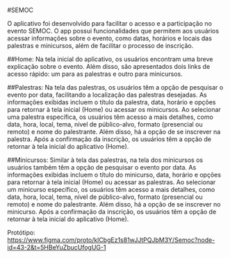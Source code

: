 #SEMOC

O aplicativo foi desenvolvido para facilitar o acesso e a participação no evento SEMOC.  O app possui funcionalidades que permitem aos usuários acessar informações sobre o evento, como datas, horários e locais das palestras e 
minicursos, além de facilitar o processo de inscrição.

##Home: 
Na tela inicial do aplicativo, os usuários encontram uma breve explicação sobre o evento.  Além disso, são apresentados dois links de acesso rápido: um para as palestras e outro para minicursos.

##Palestras: 
Na tela das palestras, os usuários têm a opção de pesquisar o evento por data, facilitando a localização das palestras desejadas. As informações exibidas incluem o título da palestra, data, horário e opções para retornar à tela inicial (Home) ou acessar os minicursos.
Ao selecionar uma palestra específica, os usuários têm acesso a mais detalhes, como data, hora, local, tema, nível de público-alvo, formato (presencial ou remoto) e nome do palestrante. Além disso, há a opção de se inscrever na palestra.
Após a confirmação da inscrição, os usuários têm a opção de retornar à tela inicial do aplicativo (Home).

##Minicursos: 
Similar à tela das palestras, na tela dos minicursos os usuários também têm a opção de pesquisar o evento por data. As informações exibidas incluem o título do minicurso, data, horário e opções para retornar à tela inicial (Home) ou acessar as palestras.
Ao selecionar um minicurso específico, os usuários têm acesso a mais detalhes, como data, hora, local, tema, nível de público-alvo, formato (presencial ou remoto) e nome do palestrante. Além disso, há a opção de se inscrever no minicurso.
Após a confirmação da inscrição, os usuários têm a opção de retornar à tela inicial do aplicativo (Home).

Protótipo: https://www.figma.com/proto/klCbgEz1s81wJJtPQJbM3Y/Semoc?node-id=43-2&t=5HBeYuZbucUfogUG-1

